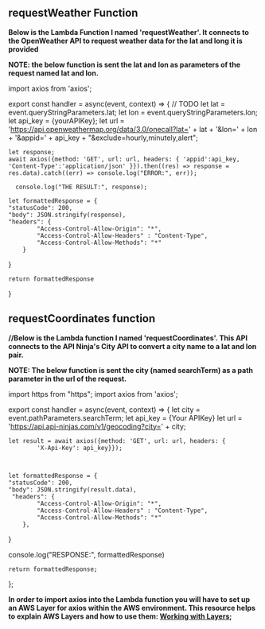 ## requestWeather Function

**Below is the Lambda Function I named 'requestWeather'. It connects to the OpenWeather API to request weather data for the lat and long it is provided**

**NOTE: the below function is sent the lat and lon as parameters of the request named lat and lon.**

import axios from 'axios';

export const handler = async(event, context) => {
// TODO
let lat = event.queryStringParameters.lat;
let lon = event.queryStringParameters.lon;
let api_key = {yourAPIKey};
let url = 'https://api.openweathermap.org/data/3.0/onecall?lat=' + lat + '&lon=' + lon + '&appid=' + api_key + "&exclude=hourly,minutely,alert";

    let response;
    await axios({method: 'GET', url: url, headers: { 'appid':api_key, 'Content-Type':'application/json' }}).then((res) => response = res.data).catch((err) => console.log("ERROR:", err));

      console.log("THE RESULT:", response);

    let formattedResponse = {
    "statusCode": 200,
    "body": JSON.stringify(response),
    "headers": {
            "Access-Control-Allow-Origin": "*",
            "Access-Control-Allow-Headers" : "Content-Type",
            "Access-Control-Allow-Methods": "*"
        }

}

    return formattedResponse

}

## requestCoordinates function

**//Below is the Lambda function I named 'requestCoordinates'. This API connects to the API Ninja's City API to convert a city name to a lat and lon pair.**

**NOTE: The below function is sent the city (named searchTerm) as a path parameter in the url of the request.**

import https from "https";
import axios from 'axios';

export const handler = async(event, context) => {
let city = event.pathParameters.searchTerm;
let api_key = {Your APIKey}
let url = 'https://api.api-ninjas.com/v1/geocoding?city=' + city;

    let result = await axios({method: 'GET', url: url, headers: {
            'X-Api-Key': api_key}});



    let formattedResponse = {
    "statusCode": 200,
    "body": JSON.stringify(result.data),
     "headers": {
            "Access-Control-Allow-Origin": "*",
            "Access-Control-Allow-Headers" : "Content-Type",
            "Access-Control-Allow-Methods": "*"
        },

}

console.log("RESPONSE:", formattedResponse)

    return formattedResponse;

};

**In order to import axios into the Lambda function you will have to set up an AWS Layer for axios within the AWS environment. This resource helps to explain AWS Layers and how to use them: [Working with Layers](https://docs.aws.amazon.com/serverless-application-model/latest/developerguide/serverless-sam-cli-layers.html);**
